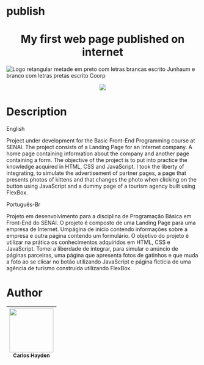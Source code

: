 # publish

<h1 align="center"> My first web page published on internet </h1>

![Logo retangular metade em preto com letras brancas escrito Junhaum e branco com letras pretas escrito Coorp](https://user-images.githubusercontent.com/79289647/194371641-caa2071a-e2cb-4fc4-a52d-0d6ec22b8dc3.gif)




<p align="center">
<img src="http://img.shields.io/static/v1?label=STATUS&message=EM%20DESENVOLVIMENTO&color=GREEN&style=for-the-badge"/>
</p>

# Description

English

Project under development for the Basic Front-End Programming course at SENAI.
The project consists of a Landing Page for an Internet company. A home page containing information about the company and another page containing a form.
The objective of the project is to put into practice the knowledge acquired in HTML, CSS and JavaScript.
I took the liberty of integrating, to simulate the advertisement of partner pages, a page that presents photos of kittens and that changes the photo when clicking on the button using JavaScript and a dummy page of a tourism agency built using FlexBox.

Português-Br

Projeto em desenvolvimento para a disciplina de Programação Básica em Front-End do SENAI.
O projeto é composto de uma Landing Page para uma empresa de Internet. Umpágina de início contendo informações sobre a empresa e outra página contendo um formulário.
O objetivo do projeto é utilizar na prática os conhecimentos adquiridos em HTML, CSS e JavaScript.
Tomei a liberdade de integrar, para simular o anúncio de páginas parceiras, uma página que apresenta fotos de gatinhos e que muda a foto ao se clicar no botão utilizando JavaScript e página fictícia de uma agência de turismo construída utilizando FlexBox.

# Author

| [<img src="https://avatars.githubusercontent.com/u/79289647?v=4" width=115><br><sub>Carlos Hayden</sub>](https://github.com/JunhaumHayden) |
| :---: |












